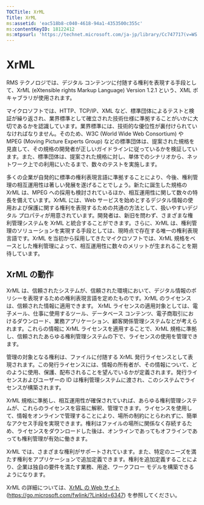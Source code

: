 ```yaml
---
TOCTitle: XrML
Title: XrML
ms:assetid: 'eac518b8-c040-4618-94a1-4353500c355c'
ms:contentKeyID: 18122412
ms:mtpsurl: 'https://technet.microsoft.com/ja-jp/library/Cc747717(v=WS.10)'
---
```


XrML
====

RMS テクノロジでは、デジタル コンテンツに付随する権利を表現する手段として、XrML (eXtensible rights Markup Language) Version 1.2.1 という、XML ボキャブラリが使用されます。

マイクロソフトでは、HTTP、TCP/IP、XML など、標準団体によるテストと検証が繰り返され、業界標準として確立された技術仕様に準拠することがいかに大切であるかを認識しています。業界標準には、技術的な優位性が裏付けられていなければなりません。そのため、W3C (World Wide Web Consortium) や MPEG (Moving Picture Experts Group) などの標準団体は、提案された規格を見直して、その規格の開発者が正しいガイドラインに従っているかを検証しています。また、標準団体は、提案された規格に対し、単体でのシナリオから、ネットワーク上での利用にいたるまで、数々のテストを実施します。

多くの企業が自発的に標準の権利表現言語に準拠することにより、今後、権利管理の相互運用性は著しい発展を遂げることでしょう。新たに誕生した規格の XrML は、MPEG への採用も検討されているほか、相互運用性に関して数々の特長を備えています。XrML には、Web サービスを始めとするデジタル情報の使用および保護に関する権利を表現するための共通の方法として、扱いやすいデジタル プロパティが用意されています。開発者は、新旧を問わず、さまざまな権利管理システムを XrML と統合することができます。さらに、XrML は、権利管理のソリューションを実現する手段としては、現時点で存在する唯一の権利表現言語です。XrML を当初から採用してきたマイクロソフトでは、XrML 規格をベースとした権利管理によって、相互運用性に数々のメリットが生まれることを期待しています。

XrML の動作
-----------

XrML は、信頼されたシステムが、信頼された環境において、デジタル情報のポリシーを表現するための権利表現言語を定めたものです。XrML のライセンスは、信頼された情報に適用できます。 XrML ライセンスの適用対象としては、電子メール、仕事に使用するツール、データベース コンテンツ、電子商取引におけるダウンロード、業務アプリケーション、顧客関係管理システムなどが考えられます。これらの情報に XrML ライセンスを適用することで、XrML 規格に準拠し、信頼されたあらゆる権利管理システムの下で、ライセンスの使用を管理できます。

管理の対象となる権利は、ファイルに付随する XrML 発行ライセンスとして表現されます。この発行ライセンスには、情報の所有者が、その情報について、どのように使用、保護、配布されることを望んでいるかが定義されます。発行ライセンスおよびユーザーの ID は権利管理システムに渡され、このシステムでライセンスが構築されます。

XrML 規格に準拠し、相互運用性が確保されていれば、あらゆる権利管理システムが、これらのライセンスを容易に解釈、管理できます。ライセンスを使用して、情報をオンラインで管理することにより、場所の制約にとらわれずに、簡単なアクセス手段を実現できます。権利はファイルの場所に関係なく存続するため、ライセンスをダウンロードした後は、オンラインであってもオフラインであっても権利管理が有効に働きます。

XrML では、さまざまな権利がサポートされています。また、特定のニーズを満たす権利をアプリケーションで追加定義できます。権利を追加定義することにより、企業は独自の要件を満たす業務、用途、ワークフロー モデルを構築できるようになります。

XrML の詳細については、[XrML の Web サイト](https://go.microsoft.com/fwlink/?linkid=6347) (https://go.microsoft.com/fwlink/?LinkId=6347) を参照してください。
